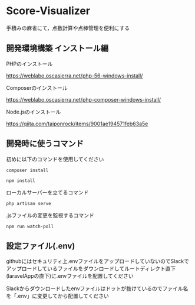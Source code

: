 # Score-Visualizer

手積みの麻雀にて，点数計算や点棒管理を便利にする

## 開発環境構築 インストール編

PHPのインストール

https://weblabo.oscasierra.net/php-56-windows-install/

Composerのインストール

https://weblabo.oscasierra.net/php-composer-windows-install/

Node.jsのインストール

https://qiita.com/taiponrock/items/9001ae194571feb63a5e

## 開発時に使うコマンド

初めに以下のコマンドを使用してください

```
composer install
```

```
npm install
```

ローカルサーバーを立てるコマンド

```
php artisan serve
```

.jsファイルの変更を監視するコマンド

```
npm run watch-poll
```

## 設定ファイル(.env)

githubにはセキュリティ上.envファイルをアップロードしていないのでSlackでアップロードしているファイルをダウンロードしてルートディレクト直下(laravelAppの直下)に.envファイルを配置してください

Slackからダウンロードしたenvファイルはドットが抜けているのでファイル名を「.env」に変更してから配置してください
